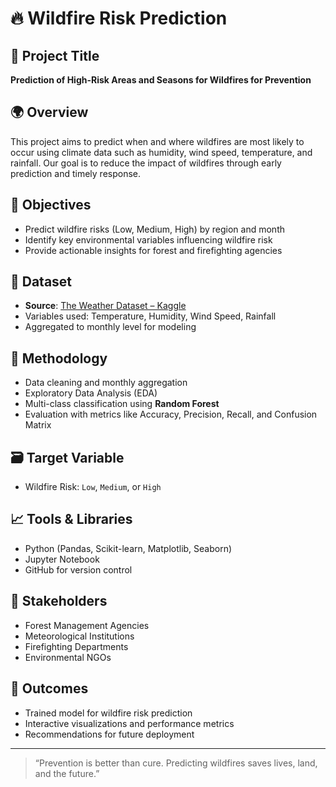 # 🔥 Wildfire Risk Prediction

## 📌 Project Title
**Prediction of High-Risk Areas and Seasons for Wildfires for Prevention**

## 🌍 Overview
This project aims to predict when and where wildfires are most likely to occur using climate data such as humidity, wind speed, temperature, and rainfall. Our goal is to reduce the impact of wildfires through early prediction and timely response.

## 🎯 Objectives
- Predict wildfire risks (Low, Medium, High) by region and month
- Identify key environmental variables influencing wildfire risk
- Provide actionable insights for forest and firefighting agencies

## 🧪 Dataset
- **Source**: [The Weather Dataset – Kaggle](https://www.kaggle.com/)  
- Variables used: Temperature, Humidity, Wind Speed, Rainfall
- Aggregated to monthly level for modeling

## 🧠 Methodology
- Data cleaning and monthly aggregation
- Exploratory Data Analysis (EDA)
- Multi-class classification using **Random Forest**
- Evaluation with metrics like Accuracy, Precision, Recall, and Confusion Matrix

## 🗃️ Target Variable
- Wildfire Risk: `Low`, `Medium`, or `High`

## 📈 Tools & Libraries
- Python (Pandas, Scikit-learn, Matplotlib, Seaborn)
- Jupyter Notebook
- GitHub for version control

## 🌱 Stakeholders
- Forest Management Agencies  
- Meteorological Institutions  
- Firefighting Departments  
- Environmental NGOs

## 📌 Outcomes
- Trained model for wildfire risk prediction
- Interactive visualizations and performance metrics
- Recommendations for future deployment

---

> “Prevention is better than cure. Predicting wildfires saves lives, land, and the future.”
